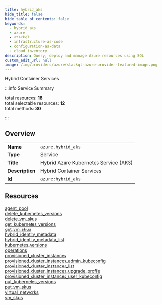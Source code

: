 ```yaml
---
title: hybrid_aks
hide_title: false
hide_table_of_contents: false
keywords:
  - hybrid_aks
  - azure
  - stackql
  - infrastructure-as-code
  - configuration-as-data
  - cloud inventory
description: Query, deploy and manage Azure resources using SQL
custom_edit_url: null
image: /img/providers/azure/stackql-azure-provider-featured-image.png
---
```


Hybrid Container Services  
    
:::info Service Summary

<div class="row">
<div class="providerDocColumn">
<span>total resources:&nbsp;<b>18</b></span><br />
<span>total selectable resources:&nbsp;<b>12</b></span><br />
<span>total methods:&nbsp;<b>30</b></span><br />
</div>
</div>

:::

## Overview
<table><tbody>
<tr><td><b>Name</b></td><td><code>azure.hybrid_aks</code></td></tr>
<tr><td><b>Type</b></td><td>Service</td></tr>
<tr><td><b>Title</b></td><td>Hybrid Azure Kubernetes Service (AKS)</td></tr>
<tr><td><b>Description</b></td><td>Hybrid Container Services</td></tr>
<tr><td><b>Id</b></td><td><code>azure:hybrid_aks</code></td></tr>
</tbody></table>

## Resources
<div class="row">
<div class="providerDocColumn">
<a href="/providers/azure/hybrid_aks/agent_pool/">agent_pool</a><br />
<a href="/providers/azure/hybrid_aks/delete_kubernetes_versions/">delete_kubernetes_versions</a><br />
<a href="/providers/azure/hybrid_aks/delete_vm_skus/">delete_vm_skus</a><br />
<a href="/providers/azure/hybrid_aks/get_kubernetes_versions/">get_kubernetes_versions</a><br />
<a href="/providers/azure/hybrid_aks/get_vm_skus/">get_vm_skus</a><br />
<a href="/providers/azure/hybrid_aks/hybrid_identity_metadata/">hybrid_identity_metadata</a><br />
<a href="/providers/azure/hybrid_aks/hybrid_identity_metadata_list/">hybrid_identity_metadata_list</a><br />
<a href="/providers/azure/hybrid_aks/kubernetes_versions/">kubernetes_versions</a><br />
<a href="/providers/azure/hybrid_aks/operations/">operations</a><br />
</div>
<div class="providerDocColumn">
<a href="/providers/azure/hybrid_aks/provisioned_cluster_instances/">provisioned_cluster_instances</a><br />
<a href="/providers/azure/hybrid_aks/provisioned_cluster_instances_admin_kubeconfig/">provisioned_cluster_instances_admin_kubeconfig</a><br />
<a href="/providers/azure/hybrid_aks/provisioned_cluster_instances_list/">provisioned_cluster_instances_list</a><br />
<a href="/providers/azure/hybrid_aks/provisioned_cluster_instances_upgrade_profile/">provisioned_cluster_instances_upgrade_profile</a><br />
<a href="/providers/azure/hybrid_aks/provisioned_cluster_instances_user_kubeconfig/">provisioned_cluster_instances_user_kubeconfig</a><br />
<a href="/providers/azure/hybrid_aks/put_kubernetes_versions/">put_kubernetes_versions</a><br />
<a href="/providers/azure/hybrid_aks/put_vm_skus/">put_vm_skus</a><br />
<a href="/providers/azure/hybrid_aks/virtual_networks/">virtual_networks</a><br />
<a href="/providers/azure/hybrid_aks/vm_skus/">vm_skus</a><br />
</div>
</div>
